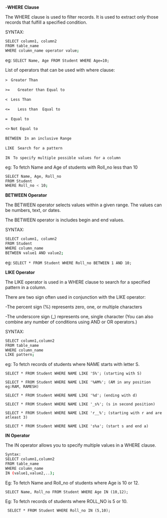 -**WHERE Clause**

The WHERE clause is used to filter records.
It is used to extract only those records that fulfill a specified condition.

SYNTAX:
``` sh
SELECT column1, column2
FROM table_name
WHERE column_name operator value; 
``` 

eg:
` SELECT Name, Age
FROM Student
WHERE Age=10; `

List of operators that can be used with where clause:

 ` >  `	           ` Greater Than  `
  
 ` >=	 `           ` Greater than Equal to  `
 
 ` <  `            ` Less Than  `
 
 ` <=	 `           ` Less than  Equal to  `
 
 ` =  ` 	          ` Equal to  `
 
 ` <> `            ` Not Equal to `
 
 ` BETWEEN  `	     ` In an inclusive Range  `
  
 ` LIKE  `	        ` Search for a pattern  `
    
 ` IN  `           ` To specify multiple possible values for a column  `

eg: To fetch Name and Age of students with Roll_no less than 10

``` sh
SELECT Name, Age, Roll_no
FROM Student
WHERE Roll_no < 10;

```
**BETWEEN Operator**

The BETWEEN operator selects values within a given range. The values can be numbers, text, or dates.

The BETWEEN operator is includes begin and end values.

SYNTAX:
``` sh
SELECT column1, column2
FROM Student
WHERE column_name
BETWEEN value1 AND value2;
``` 
eg:
` SELECT * FROM Student WHERE Roll_no BETWEEN 1 AND 10; `

**LIKE Operator**

The LIKE operator is used in a WHERE clause to search for a specified pattern in a column.

There are two sign often used in conjunction with the LIKE operator:

-The percent sign (%) represents zero, one, or multiple characters

-The underscore sign (_) represents one, single character
(You can also combine any number of conditions using AND or OR operators.)

SYNTAX:
``` sh
SELECT column1,column2 
FROM table_name 
WHERE column_name 
LIKE pattern;
``` 

eg: To fetch records of students where NAME starts with letter S.

` SELECT * FROM Student WHERE NAME LIKE 'S%'; (starting with S) `

` SELECT * FROM Student WHERE NAME LIKE '%AM%'; (AM in any position eg:RAM, RAMESH) `

` SELECT * FROM Student WHERE NAME LIKE '%d'; (ending with d) `

` SELECT * FROM Student WHERE NAME LIKE '_s%'; (s in second position) `

` SELECT * FROM Student WHERE NAME LIKE 'r__%'; (starting with r and are atleast 3) `

` SELECT * FROM Student WHERE NAME LIKE 's%a'; (start s and end a) `

**IN Operator**

The IN operator allows you to specify multiple values in a WHERE clause.

``` sh
Syntax:
SELECT column1,column2 
FROM table_name 
WHERE column_name 
IN (value1,value2,..);
``` 

Eg: To fetch Name and Roll_no of students where Age is 10 or 12.

` SELECT Name, Roll_no
FROM Student
WHERE Age IN (10,12); `

Eg: To fetch records of students where ROLL_NO is 5 or 10.

` SELECT * FROM Student WHERE Roll_no IN (5,10);`


